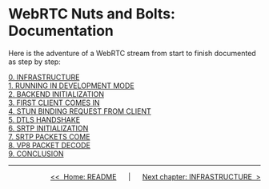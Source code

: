 # **WebRTC Nuts and Bolts: Documentation**

Here is the adventure of a WebRTC stream from start to finish documented as step by step:

[0. INFRASTRUCTURE](./00-INFRASTRUCTURE.md)
<br>
[1. RUNNING IN DEVELOPMENT MODE](./01-RUNNING-IN-DEV-MODE.md)
<br>
[2. BACKEND INITIALIZATION](./02-BACKEND-INITIALIZATION.md)
<br>
[3. FIRST CLIENT COMES IN](./03-FIRST-CLIENT-COMES-IN.md)
<br>
[4. STUN BINDING REQUEST FROM CLIENT](./04-STUN-BINDING-REQUEST-FROM-CLIENT.md)
<br>
[5. DTLS HANDSHAKE](./05-DTLS-HANDSHAKE.md)
<br>
[6. SRTP INITIALIZATION](./06-SRTP-INITIALIZATION.md)
<br>
[7. SRTP PACKETS COME](./07-SRTP-PACKETS-COME.md)
<br>
[8. VP8 PACKET DECODE](./08-VP8-PACKET-DECODE.md)
<br>
[9. CONCLUSION](./09-CONCLUSION.md)<br>

---

<div align="right">

[&lt;&lt;&nbsp;&nbsp;Home: README](../README.md)&nbsp;&nbsp;&nbsp;&nbsp;&nbsp;&nbsp;|&nbsp;&nbsp;&nbsp;&nbsp;&nbsp;&nbsp;[Next chapter: INFRASTRUCTURE&nbsp;&nbsp;&gt;](./00-INFRASTRUCTURE.md)

</div>
